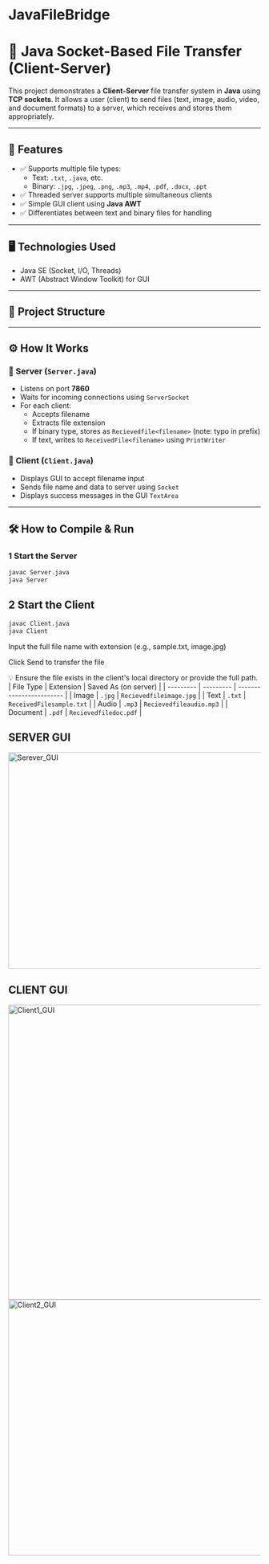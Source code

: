 # JavaFileBridge

# 📁 Java Socket-Based File Transfer (Client-Server)

This project demonstrates a **Client-Server** file transfer system in **Java** using **TCP sockets**. It allows a user (client) to send files (text, image, audio, video, and document formats) to a server, which receives and stores them appropriately.

---

## 🚀 Features

- ✅ Supports multiple file types:
  - Text: `.txt`, `.java`, etc.
  - Binary: `.jpg`, `.jpeg`, `.png`, `.mp3`, `.mp4`, `.pdf`, `.docx`, `.ppt`
- ✅ Threaded server supports multiple simultaneous clients
- ✅ Simple GUI client using **Java AWT**
- ✅ Differentiates between text and binary files for handling

---

## 🖥️ Technologies Used

- Java SE (Socket, I/O, Threads)
- AWT (Abstract Window Toolkit) for GUI

---

## 📂 Project Structure


---

## ⚙️ How It Works

### 🔹 Server (`Server.java`)
- Listens on port **7860**
- Waits for incoming connections using `ServerSocket`
- For each client:
  - Accepts filename
  - Extracts file extension
  - If binary type, stores as `Recievedfile<filename>` (note: typo in prefix)
  - If text, writes to `ReceivedFile<filename>` using `PrintWriter`

### 🔹 Client (`Client.java`)
- Displays GUI to accept filename input
- Sends file name and data to server using `Socket`
- Displays success messages in the GUI `TextArea`

---

## 🛠️ How to Compile & Run

### 1 Start the Server

```bash
javac Server.java
java Server


```
## 2 Start the Client

```bash
javac Client.java
java Client
```
Input the full file name with extension (e.g., sample.txt, image.jpg)

Click Send to transfer the file

💡 Ensure the file exists in the client's local directory or provide the full path.
| File Type | Extension | Saved As (on server)     |
| --------- | --------- | ------------------------ |
| Image     | `.jpg`    | `Recievedfileimage.jpg`  |
| Text      | `.txt`    | `ReceivedFilesample.txt` |
| Audio     | `.mp3`    | `Recievedfileaudio.mp3`  |
| Document  | `.pdf`    | `Recievedfiledoc.pdf`    |

## SERVER GUI

 <img width="939" height="431" alt="Serever_GUI" src="https://github.com/user-attachments/assets/55df7a32-e7eb-4beb-ace5-57c3842edecc" />

## CLIENT GUI
<img width="974" height="587" alt="Client1_GUI" src="https://github.com/user-attachments/assets/814c97cf-db45-4a1e-9206-275326364116" />
<img width="978" height="510" alt="Client2_GUI" src="https://github.com/user-attachments/assets/6513ef24-f8a6-46a9-a411-32415ecdb29c" />


